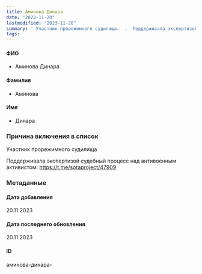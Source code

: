 ```yaml
---
title: Аминова Динара
date: "2023-11-20"
lastmodified: "2023-11-20"
summary: ' Участник прорежимного судилища.  .  Поддерживала экспертизой судебный процесс над антивоенным активистом\: https\://t.me/sotaproject/47909'
tags: 
---
```

<!--# pp2-->
<!--## Фигурант-->
<!--### Личные данные-->
#### ФИО
- Аминова Динара
#### Фамилия
- Аминова
#### Имя
- Динара
### Причина включения в список
Участник прорежимного судилища
 
 Поддерживала экспертизой судебный процесс над антивоенным активистом: https://t.me/sotaproject/47909
### Метаданные
#### Дата добавления
20.11.2023
#### Дата последнего обновления
20.11.2023
#### ID
аминова-динара-
<!--## END;-->
